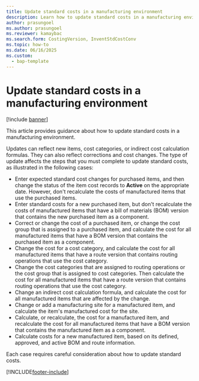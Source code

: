 ```yaml
---
title: Update standard costs in a manufacturing environment
description: Learn how to update standard costs in a manufacturing environment. The type of update affects the steps that you must complete to update standard costs.
author: prasungoel
ms.author: prasungoel
ms.reviewer: kamaybac
ms.search.form: CostingVersion, InventStdCostConv
ms.topic: how-to
ms.date: 06/16/2025
ms.custom: 
  - bap-template
---
```


# Update standard costs in a manufacturing environment

[!include [banner](../includes/banner.md)]

This article provides guidance about how to update standard costs in a manufacturing environment.

Updates can reflect new items, cost categories, or indirect cost calculation formulas. They can also reflect corrections and cost changes. The type of update affects the steps that you must complete to update standard costs, as illustrated in the following cases:

- Enter expected standard cost changes for purchased items, and then change the status of the item cost records to **Active** on the appropriate date. However, don't recalculate the costs of manufactured items that use the purchased items.
- Enter standard costs for a new purchased item, but don't recalculate the costs of manufactured items that have a bill of materials (BOM) version that contains the new purchased item as a component.
- Correct or change the cost of a purchased item, or change the cost group that is assigned to a purchased item, and calculate the cost for all manufactured items that have a BOM version that contains the purchased item as a component.
- Change the cost for a cost category, and calculate the cost for all manufactured items that have a route version that contains routing operations that use the cost category.
- Change the cost categories that are assigned to routing operations or the cost group that is assigned to cost categories. Then calculate the cost for all manufactured items that have a route version that contains routing operations that use the cost category.
- Change an indirect cost calculation formula, and calculate the cost for all manufactured items that are affected by the change.
- Change or add a manufacturing site for a manufactured item, and calculate the item's manufactured cost for the site.
- Calculate, or recalculate, the cost for a manufactured item, and recalculate the cost for all manufactured items that have a BOM version that contains the manufactured item as a component.
- Calculate costs for a new manufactured item, based on its defined, approved, and active BOM and route information.

Each case requires careful consideration about how to update standard costs.

[!INCLUDE[footer-include](../../includes/footer-banner.md)]
